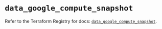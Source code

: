 # `data_google_compute_snapshot`

Refer to the Terraform Registry for docs: [`data_google_compute_snapshot`](https://registry.terraform.io/providers/hashicorp/google/5.29.0/docs/data-sources/compute_snapshot).
